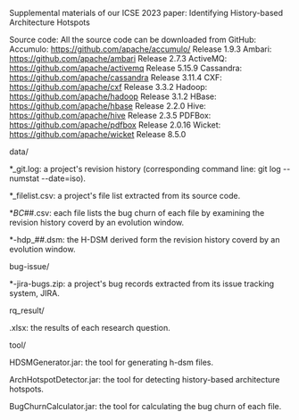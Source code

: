 Supplemental materials of our ICSE 2023 paper: Identifying History-based Architecture Hotspots

Source code: All the source code can be downloaded from GitHub:
Accumulo: https://github.com/apache/accumulo/   Release 1.9.3
Ambari: https://github.com/apache/ambari		Release 2.7.3
ActiveMQ: https://github.com/apache/activemq	Release 5.15.9
Cassandra: https://github.com/apache/cassandra	Release 3.11.4
CXF: https://github.com/apache/cxf				Release 3.3.2
Hadoop: https://github.com/apache/hadoop		Release 3.1.2
HBase: https://github.com/apache/hbase			Release 2.2.0
Hive: https://github.com/apache/hive			Release 2.3.5
PDFBox: https://github.com/apache/pdfbox		Release 2.0.16
Wicket: https://github.com/apache/wicket		Release 8.5.0


data/

*_git.log: a project's revision history (corresponding command line: git log --numstat --date=iso).

*_filelist.csv: a project's file list extracted from its source code.

*_BC_##.csv: each file lists the bug churn of each file by examining the revision history coverd by an evolution window. 

*-hdp_##.dsm: the H-DSM derived form the revision history coverd by an evolution window. 


bug-issue/

*-jira-bugs.zip: a project's bug records extracted from its issue tracking system, JIRA.


rq_result/

.xlsx: the results of each research question.

tool/

HDSMGenerator.jar: the tool for generating h-dsm files.

ArchHotspotDetector.jar: the tool for detecting history-based architecture hotspots.

BugChurnCalculator.jar: the tool for calculating the bug churn of each file.

